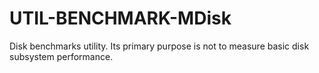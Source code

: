 # UTIL-BENCHMARK-MDisk
Disk benchmarks utility. Its primary purpose is not to measure basic disk subsystem performance. 
